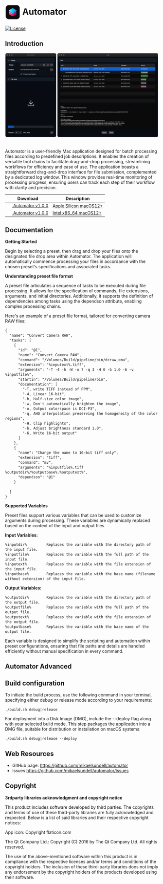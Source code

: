# <img src="resources/AppIcon.png" valign="middle" alt="Icon" width="50" height="50"> Automator #

[![License](https://img.shields.io/badge/license-BSD%203--Clause-blue.svg?style=flat-square)](https://github.com/mikaelsundell/automator/blob/master/README.md)

Introduction
------------

<img src="resources/Automator.png" style="padding-bottom: 20px;" />

Automator is a user-friendly Mac application designed for batch processing files according to predefined job descriptions. It enables the creation of versatile tool chains to facilitate drag-and-drop processing, streamlining workflows for efficiency and ease of use. The application boasts a straightforward drag-and-drop interface for file submission, complemented by a dedicated log window. This window provides real-time monitoring of processing progress, ensuring users can track each step of their workflow with clarity and precision.

|  Download        | Description |
| ----------------| ----------- |
|  [<img src="resources/Download.png" valign="middle" alt="Icon" width="16" height="16"> Automator v1.0.0](https://github.com/mikaelsundell/automator/releases/download/release-v1.0.0/Automator_macOS12_arm64_release.dmg) | [Apple Silicon macOS12+](https://github.com/mikaelsundell/automator/releases/download/release-v1.0.0/Automator_macOS12_arm64_release.dmg)
|  [<img src="resources/Download.png" valign="middle" alt="Icon" width="16" height="16"> Automator v1.0.0](https://github.com/mikaelsundell/automator/releases/download/release-v1.0.0/Automator_macOS12_x86_64_release.dmg) | [Intel x86_64 macOS12+](https://github.com/mikaelsundell/automator/releases/download/release-v1.0.0/Automator_macOS12_x86_64_release.dmg)


Documentation
-------------

**Getting Started**

Begin by selecting a preset, then drag and drop your files onto the designated file drop area within Automator. The application will automatically commence processing your files in accordance with the chosen preset's specifications and associated tasks.

**Understanding preset file format**

A preset file articulates a sequence of tasks to be executed during file processing. It allows for the specification of commands, file extensions, arguments, and initial directories. Additionally, it supports the definition of dependencies among tasks using the dependson attribute, enabling complex processing chains.

Here's an example of a preset file format, tailored for converting camera RAW files:


```shell
{
  "name": "Convert Camera RAW",
  "tasks": [
    {
      "id": "@1",
      "name": "Convert Camera RAW",
      "command": "/Volumes/Build/pipeline/bin/dcraw_emu",
      "extension": "%inputext%.tiff",
      "arguments": "-T -4 -h -W -o 7 -q 3 -H 0 -b 1.0 -6 -v %inputfile%",
      "startin": "/Volumes/Build/pipeline/bin",
      "documentation": [
        "-T, write TIFF instead of PPM",
        "-4, Linear 16-bit",
        "-h, Half-size color image",
        "-w, Don't automatically brighten the image",
        "-o, Output colorspace is DCI-P3",
        "-q, AHD interpolation preserving the homogeneity of the color regions",
        "-H, Clip highlights",
        "-b, Adjust brightness standard 1.0",
        "-6, Write 16-bit output"
      ]
    },
    {
      "name": "Change the name to 16-bit tiff only",
      "extension": "tiff",
      "command": "mv",
      "arguments": "%inputfile%.tiff %outputdir%/%outputbase%.%outputext%",
      "dependson": "@1"
    }
    
  ]
}

```


**Supported Variables**

Preset files support various variables that can be used to customize arguments during processing. These variables are dynamically replaced based on the context of the input and output files.

**Input Variables:**

```shell
%inputdir%         Replaces the variable with the directory path of the input file.
%inputfile%        Replaces the variable with the full path of the input file.
%inputext%         Replaces the variable with the file extension of the input file.
%inputbase%        Replaces the variable with the base name (filename without extension) of the input file.
````

**Output Variables:**

```shell
%outputdir%        Replaces the variable with the directory path of the output file.
%outputfile%       Replaces the variable with the full path of the output file.
%outputext%        Replaces the variable with the file extension of the output file.
%outputbase%       Replaces the variable with the base name of the output file.
````

Each variable is designed to simplify the scripting and automation within preset configurations, ensuring that file paths and details are handled efficiently without manual specification in every command.


Automator Advanced
--------

## Build configuration ##

To initiate the build process, use the following command in your terminal, specifying either debug or release mode according to your requirements:


```shell
./build.sh debug|release
```

For deployment into a Disk Image (DMG), include the --deploy flag along with your selected build mode. This step packages the application into a DMG file, suitable for distribution or installation on macOS systems:

```shell
./build.sh debug|release --deploy
```

Web Resources
-------------

* GitHub page:        https://github.com/mikaelsundell/automator
* Issues              https://github.com/mikaelsundell/automator/issues

Copyright
---------

**3rdparty libraries acknowledgment and copyright notice**

This product includes software developed by third parties. The copyrights and terms of use of these third-party libraries are fully acknowledged and respected. Below is a list of said libraries and their respective copyright notices:

App icon: Copyright flaticon.com

The Qt Company Ltd.: Copyright (C) 2016 by The Qt Company Ltd. All rights reserved.

The use of the above-mentioned software within this product is in compliance with the respective licenses and/or terms and conditions of the copyright holders. The inclusion of these third-party libraries does not imply any endorsement by the copyright holders of the products developed using their software.

